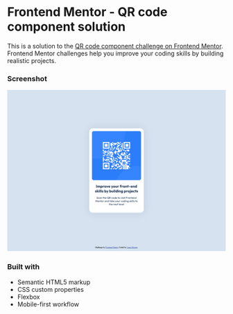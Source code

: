 # Frontend Mentor - QR code component solution

This is a solution to the [QR code component challenge on Frontend Mentor](https://www.frontendmentor.io/challenges/qr-code-component-iux_sIO_H). Frontend Mentor challenges help you improve your coding skills by building realistic projects. 

### Screenshot

![Design preview for the QR code component coding challenge](./screenshot.png)

### Built with

- Semantic HTML5 markup
- CSS custom properties
- Flexbox
- Mobile-first workflow
